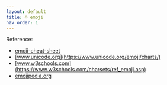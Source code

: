 ```yaml
---
layout: default
title: ☺ emoji
nav_order: 1
---
```


Reference:

- [emoji-cheat-sheet](https://www.webfx.com/tools/emoji-cheat-sheet/)
- [www.unicode.org](https://www.unicode.org/emoji/charts/)
- [www.w3schools.com](https://www.w3schools.com/charsets/ref_emoji.asp)
- [emojipedia.org](https://emojipedia.org/)
